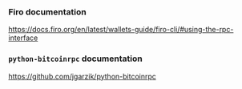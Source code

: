 ### Firo documentation
https://docs.firo.org/en/latest/wallets-guide/firo-cli/#using-the-rpc-interface

### `python-bitcoinrpc` documentation
https://github.com/jgarzik/python-bitcoinrpc
